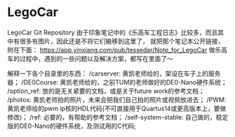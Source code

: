 LegoCar
=======

LegoCar Git Repository
由于印象笔记中的《乐高车工程日志》比较多，而且其中有很多有图片，因此还是不将它们搬移到这里了，
就把那个笔记本公开链接，附在下面：
https://app.yinxiang.com/pub/tessedar/Note_for_LegoCar
做乐高车的过程中，遇到的一些问题以及解决方案，都写在里面了～

  解释一下各个目录里的东西：
    /carserver: 黄凯老师给的，架设在车子上的服务器；
    /DE0Course: 黄凯老师给的，之前TUM的老师做好的DE0-Nano硬件系统；
    /option_ref: 放的是无关紧要的文档，或是关于future work的参考文档；
    /photos: 黄凯老师拍的照片，未来会把我们自己拍的照片或视频放进去；
    /PWM: 黄凯老师给的pwm ip核的HDL代码(不可直接用于Quartus14或更高版本上，要做修改)；
    /ref: 必要的，有帮助的参考文档；
    /self-system-stable: 自己做的，稳定版的DE0-Nano的硬件系统，及测试用的C代码;


